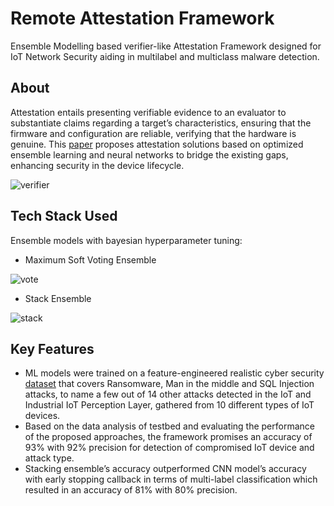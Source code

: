 # Remote Attestation Framework
Ensemble Modelling based verifier-like Attestation Framework designed for IoT Network Security aiding in multilabel and multiclass malware detection.

## About
Attestation entails presenting verifiable evidence to an evaluator to substantiate claims regarding a target’s characteristics, ensuring that the firmware and configuration are reliable, verifying that the hardware is genuine. This [paper](https://github.com/lazybug19/Attester_Design/blob/main/Draft.pdf) proposes attestation solutions based on optimized ensemble learning and neural networks to bridge the existing gaps, enhancing security in the device lifecycle.

![verifier](https://github.com/user-attachments/assets/ad87bf6d-131e-4754-82e0-b9c8649f1222)

## Tech Stack Used
Ensemble models with bayesian hyperparameter tuning:

- Maximum Soft Voting Ensemble
  
![vote](https://github.com/user-attachments/assets/cbc8f809-3765-492c-9701-acd038e646b0)

- Stack Ensemble
  
![stack](https://github.com/user-attachments/assets/d42b05f7-764e-47f7-ac1c-11541e382ed0)

## Key Features
- ML models were trained on a feature-engineered realistic cyber security [dataset](https://www.kaggle.com/datasets/mohamedamineferrag/edgeiiotset-cyber-security-dataset-of-iot-iiot/data) that covers Ransomware, Man in the middle and SQL Injection attacks, to name a few out of 14 other attacks detected in the IoT and Industrial IoT Perception Layer, gathered from 10 different types of IoT devices.
- Based on the data analysis of testbed and evaluating the performance of the proposed approaches, the framework promises an accuracy of 93% with 92% precision for detection of compromised IoT device and attack type.
- Stacking ensemble’s accuracy outperformed CNN model’s accuracy with early stopping callback in terms of multi-label classification which resulted in an accuracy of 81% with 80% precision.
